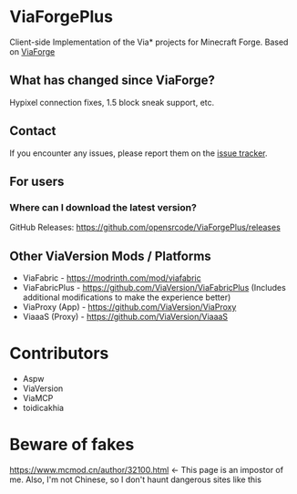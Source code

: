 # ViaForgePlus
Client-side Implementation of the Via* projects for Minecraft Forge. Based on [ViaForge](https://github.com/ViaVersion/ViaForge)

## What has changed since ViaForge?
Hypixel connection fixes, 1.5 block sneak support, etc.

## Contact
If you encounter any issues, please report them on the
[issue tracker](https://github.com/opensrcode/ViaForgePlus/issues).

## For users
### Where can I download the latest version?
GitHub Releases: https://github.com/opensrcode/ViaForgePlus/releases

## Other ViaVersion Mods / Platforms
- ViaFabric - https://modrinth.com/mod/viafabric
- ViaFabricPlus - https://github.com/ViaVersion/ViaFabricPlus (Includes additional modifications to make the experience better)
- ViaProxy (App) - https://github.com/ViaVersion/ViaProxy
- ViaaaS (Proxy) - https://github.com/ViaVersion/ViaaaS

# Contributors
- Aspw
- ViaVersion
- ViaMCP
- toidicakhia

# Beware of fakes
https://www.mcmod.cn/author/32100.html <- This page is an impostor of me. Also, I'm not Chinese, so I don't haunt dangerous sites like this
